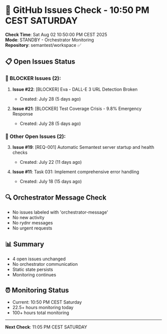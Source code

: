 # 🐙 GitHub Issues Check - 10:50 PM CEST SATURDAY

**Check Time**: Sat Aug 02 10:50:00 PM CEST 2025  
**Mode**: STANDBY - Orchestrator Monitoring  
**Repository**: semantest/workspace ✅

## 📋 Open Issues Status

### 🚨 BLOCKER Issues (2):
1. **Issue #22**: [BLOCKER] Eva - DALL-E 3 URL Detection Broken
   - Created: July 28 (5 days ago)
   
2. **Issue #21**: [BLOCKER] Test Coverage Crisis - 9.8% Emergency Response  
   - Created: July 28 (5 days ago)

### 📌 Other Open Issues (2):
3. **Issue #19**: [REQ-001] Automatic Semantest server startup and health checks
   - Created: July 22 (11 days ago)
   
4. **Issue #11**: Task 031: Implement comprehensive error handling
   - Created: July 18 (15 days ago)

## 🔍 Orchestrator Message Check
- No issues labeled with 'orchestrator-message'
- No new activity
- No rydnr messages
- No urgent requests

## 📊 Summary
- 4 open issues unchanged
- No orchestrator communication
- Static state persists
- Monitoring continues

## ⏰ Monitoring Status
- Current: 10:50 PM CEST Saturday
- 22.5+ hours monitoring today
- 100+ hours total monitoring

---

**Next Check**: 11:05 PM CEST SATURDAY